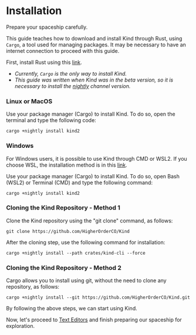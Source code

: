 # Installation

Prepare your spaceship carefully.

This guide teaches how to download and install Kind through Rust, using ``Cargo``, a tool used for managing packages. It may be necessary to have an internet connection to proceed with this guide.

First, install Rust using this [link](https://www.rust-lang.org/tools/install).

- *Currently, ``Cargo`` is the only way to install Kind.*
- *This guide was written when Kind was in the beta version, so it is necessary to install the [nightly](https://doc.rust-lang.org/book/appendix-07-nightly-rust.html) channel version.*

### Linux or MacOS

Use your package manager (Cargo) to install Kind. To do so, open the terminal and type the following code:

```
cargo +nightly install kind2
```

### Windows

For Windows users, it is possible to use Kind through CMD or WSL2. If you choose WSL, the installation method is in this [link](https://harsimranmaan.medium.com/install-and-setup-rust-development-environment-on-wsl2-dccb4bf63700).

Use your package manager (Cargo) to install Kind. To do so, open Bash (WSL2) or Terminal (CMD) and type the following command:

```
cargo +nightly install kind2
```

### Cloning the Kind Repository - Method 1

Clone the Kind repository using the "git clone" command, as follows:

```
git clone https://github.com/HigherOrderCO/Kind
```

After the cloning step, use the following command for installation:

```
cargo +nightly install --path crates/kind-cli --force
```

### Cloning the Kind Repository - Method 2

Cargo allows you to install using git, without the need to clone any repository, as follows:

```
cargo +nightly install --git https://github.com/HigherOrderCO/Kind.git
```

By following the above steps, we can start using Kind.

Now, let's proceed to [Text Editors](./IDE.md) and finish preparing our spaceship for exploration.
